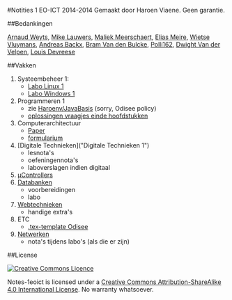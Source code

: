 #Notities 1 EO-ICT 2014-2014
Gemaakt door Haroen Viaene. Geen garantie.

##Bedankingen

[Arnaud Weyts](https://github.com/), [Mike Lauwers](https://github.com/Mike1401), [Maliek Meerschaert](https://github.com/Maliek), [Elias Meire](https://github.com/eliasmeire), [Wietse Vluymans](https://github.com/wietsevluymans), [Andreas Backx](https://github.com/AndreasBackx), [Bram Van den Bulcke](https://github.com/Bram-Vdb), [Polli162](https://github.com/polli162), [Dwight Van der Velpen](https://github.com/Dwight-Fr34k), [Louis Devreese](https://github.com/LouisDevreese)

##Vakken
1. Systeembeheer 1:
	* [Labo Linux 1](Labo%20Linux%201/notities)
	* [Labo Windows 1](Labo%20Windows)
2. Programmeren 1
	* zie [Haroenv/JavaBasis](http://github.com/haroenv/JavaBasis) (sorry, Odisee policy)
	* [oplossingen vraagjes einde hoofdstukken](JavaBasis)
3. Computerarchitectuur
	* [Paper](Computerarchitectuur/paper)
	* [formularium](Computerarchitectuur/formularium)
4. [Digitale Technieken]("Digitale Technieken 1")
	* lesnota's
	* oefeningennota's
	* laboverslagen indien digitaal
5. [µControllers](µControllers)
6. [Databanken](Databanken)
	* voorbereidingen
	* labo
7. [Webtechnieken](Webtechnieken)
	* handige extra's
8. ETC
	* [.tex-template Odisee](ETC/template)
9. [Netwerken](Netwerken)
	* nota's tijdens labo's (als die er zijn)

##License

[![Creative Commons Licence](https://i.creativecommons.org/l/by-sa/4.0/88x31.png)](http://creativecommons.org/licenses/by-sa/4.0/)

Notes-1eoict is licensed under a [Creative Commons Attribution-ShareAlike 4.0 International License](http://creativecommons.org/licenses/by-sa/4.0/). No warranty whatsoever.
